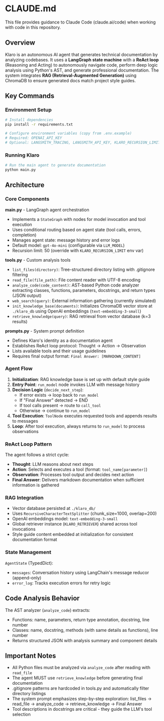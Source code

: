 # CLAUDE.md

This file provides guidance to Claude Code (claude.ai/code) when working with code in this repository.

## Overview

Klaro is an autonomous AI agent that generates technical documentation by analyzing codebases. It uses a **LangGraph state machine** with a **ReAct loop** (Reasoning and Acting) to autonomously navigate code, perform deep logic analysis using Python's AST, and generate professional documentation. The system integrates **RAG (Retrieval-Augmented Generation)** using ChromaDB to ensure generated docs match project style guides.

## Key Commands

### Environment Setup
```bash
# Install dependencies
pip install -r requirements.txt

# Configure environment variables (copy from .env.example)
# Required: OPENAI_API_KEY
# Optional: LANGSMITH_TRACING, LANGSMITH_API_KEY, KLARO_RECURSION_LIMIT
```

### Running Klaro
```bash
# Run the main agent to generate documentation
python main.py
```

## Architecture

### Core Components

**main.py** - LangGraph agent orchestration
- Implements a `StateGraph` with nodes for model invocation and tool execution
- Uses conditional routing based on agent state (tool calls, errors, completion)
- Manages agent state: message history and error logs
- Default model: `gpt-4o-mini` (configurable via `LLM_MODEL`)
- Recursion limit: 50 (override with `KLARO_RECURSION_LIMIT` env var)

**tools.py** - Custom analysis tools
- `list_files(directory)`: Tree-structured directory listing with .gitignore filtering
- `read_file(file_path)`: File content reader with UTF-8 encoding
- `analyze_code(code_content)`: AST-based Python code analyzer extracting classes, functions, parameters, docstrings, and return types (JSON output)
- `web_search(query)`: External information gathering (currently simulated)
- `init_knowledge_base(documents)`: Initializes ChromaDB vector store at `./klaro_db` using OpenAI embeddings (`text-embedding-3-small`)
- `retrieve_knowledge(query)`: RAG retrieval from vector database (k=3 results)

**prompts.py** - System prompt definition
- Defines Klaro's identity as a documentation agent
- Establishes ReAct loop protocol: Thought → Action → Observation
- Lists available tools and their usage guidelines
- Requires final output format: `Final Answer: [MARKDOWN_CONTENT]`

### Agent Flow

1. **Initialization**: RAG knowledge base is set up with default style guide
2. **Entry Point**: `run_model` node invokes LLM with message history
3. **Decision Logic** (`decide_next_step`):
   - If error exists → loop back to `run_model`
   - If "Final Answer" detected → END
   - If tool calls present → route to `call_tool`
   - Otherwise → continue to `run_model`
4. **Tool Execution**: `ToolNode` executes requested tools and appends results to messages
5. **Loop**: After tool execution, always returns to `run_model` to process observations

### ReAct Loop Pattern

The agent follows a strict cycle:
- **Thought**: LLM reasons about next steps
- **Action**: Selects and executes a tool (format: `tool_name[parameter]`)
- **Observation**: Processes tool output and decides next action
- **Final Answer**: Delivers markdown documentation when sufficient information is gathered

### RAG Integration

- Vector database persisted at `./klaro_db/`
- Uses `RecursiveCharacterTextSplitter` (chunk_size=1000, overlap=200)
- OpenAI embeddings model: `text-embedding-3-small`
- Global retriever instance (`KLARO_RETRIEVER`) shared across tool invocations
- Style guide content embedded at initialization for consistent documentation format

### State Management

`AgentState` (TypedDict):
- `messages`: Conversation history using LangChain's message reducor (append-only)
- `error_log`: Tracks execution errors for retry logic

## Code Analysis Behavior

The AST analyzer (`analyze_code`) extracts:
- Functions: name, parameters, return type annotation, docstring, line number
- Classes: name, docstring, methods (with same details as functions), line number
- Returns structured JSON with analysis summary and component details

## Important Notes

- All Python files must be analyzed via `analyze_code` after reading with `read_file`
- The agent MUST use `retrieve_knowledge` before generating final documentation
- .gitignore patterns are hardcoded in tools.py and automatically filter directory listings
- The system prompt emphasizes step-by-step exploration: list_files → read_file → analyze_code → retrieve_knowledge → Final Answer
- Tool descriptions in docstrings are critical - they guide the LLM's tool selection
